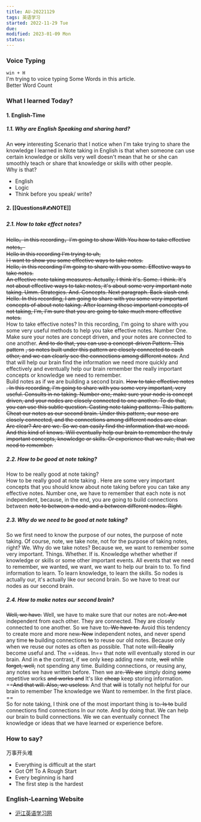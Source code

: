 ```yaml
---
title: AU-20221129
tags: 英语学习
started: 2022-11-29 Tue
due: 
modified: 2023-01-09 Mon
status: 
---
```

### Voice Typing
`win + H`  
I'm trying to voice typing Some Words in this article.  
Better Word Count
### What I learned Today?
#### 1. English-Time
##### 1.1. Why are English Speaking and sharing hard?
An ~~very~~ interesting Scenario that I notice when I'm take trying to share the knowledge I learned in Note taking in English is that when someone can use certain knowledge or skills very well doesn't mean that he or she can smoothly teach or share that knowledge or skills with other people.  
Why is that?
- English
- Logic
- Think before you speak/ write?
#### 2. [[Questions#✍️NOTE]]
##### 2.1. How to take effect notes?
~~Hello。in this recording，I'm going to show With You how to take effective notes。  
Hello in this recording I'm trying to uh,  
I I want to show you some effective ways to take notes.  
Hello, in this recording I'm going to share with you some. Effective ways to take notes.  
An effective note taking measures. Actually, I think it's. Some. I think. It's not about effective ways to take notes, it's about some very important note taking. Umm. Strategies. And. Concepts. Next paragraph. Back slash end.  
Hello. In this recording, I am going to share with you some very important concepts of about note taking. After learning these important concepts of not taking, I'm, I'm sure that you are going to take much more effective notes.~~  
How to take effective notes? In this recording, I'm going to share with you some very useful methods to help you take effective notes. 
Number One. Make sure your notes are concept driven, and your notes are connected to one another. ~~And to do that, you can use a concept-driven Pattern. This pattern~~ ~~, so notes built under this pattern are closely connected to each other, and we can clearly see the connections among different notes.~~ 
And that will help our brain find the information we need more quickly and effectively and eventually help our brain remember the really important concepts or knowledge we need to remember.  
Build notes as if we are building a second brain.
~~How to take effective notes . In this recording, I'm going to share with you some very important, very useful. Consults in no taking. Number one, make sure your node is concept driven, and your nodes are closely connected to one another. To do that, you can use this subtle question. Casting note taking patterns. This pattern. Cheat our notes as our second brain. Under this pattern, our nose are closely connected, and the connections among different nodes are clear. Are clear? Are are we. So we can easily find the information that we need. And this kind of knows. Will eventually help our brain to remember the truly important concepts, knowledge or skills. Or experience that we rule, that we need to remember.~~

##### 2.2. How to be good at note taking? 
How to be really good at note taking?  
How to be really good at note taking . Here are some very important concepts that you should know about note taking before you can take any effective notes.
Number one, we have to remember that each note is not independent, because, in the end, you are going to build connections between ~~note to between a node and a between different nodes. Right.~~  
##### 2.3. Why do we need to be good at note taking? 
So we first need to know the purpose of our notes, the purpose of note taking. Of course, note, we take note, not for the purpose of taking notes, right? We. Why do we take notes? Because we, we want to remember some very important. Things. Whether. If is. Knowledge whether whether if knowledge or skills or some other important events. All events that we need to remember, we wanted, we want, we want to help our brain to to. To find information to learn. To learn knowledge, to learn the skills. So nodes is actually our, it's actually like our second brain. So we have to treat our nodes as our second brain. 
##### 2.4. How to make notes our second brain? 
~~Well, we have.~~ Well, we have to make sure that our notes are not~~. Are not~~ independent from each other. They are connected. They are closely connected to one another. So we have to~~. We have to.~~ Avoid this tendency to create more and more new~~. New~~ independent notes, and never spend any time ~~to~~ building connections ~~to~~ to reuse our old notes. Because only when we reuse our notes as often as possible. That note will~~. Really~~ become useful and. The ==ideas. In== that note will eventually stored in our brain. And in ~~a~~ the contrast, if we only keep adding new note, ~~well~~ while ~~forget, well,~~ not spending any time. Building connections, or reusing any, any notes we have written before. Then we are~~. We are~~ simply doing ~~some~~ repetitive works ~~and works and~~ It's like ~~cheap~~ keep storing information. ==~~And that will. Also, we useless.~~ And that ~~will~~ is totally not helpful for our brain to remember The knowledge we Want to remember. In the first place. ==  
So for note taking, I think one of the most important thing is to~~. Is to~~ build connections find connections In our note. And by doing that. We can help our brain to build connections. We we can eventually connect The knowledge or ideas that we have learned or experience before.

### How to say?
万事开头难
- Everything is difficult at the start  
- Got Off To A Rough Start  
- Every beginning is hard
- The first step is the hardest
### English-Learning Website
- [沪江英语学习网](https://www.hjenglish.com/new/p683687/)

